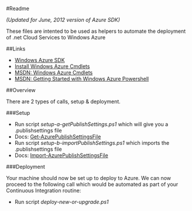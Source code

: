 
#Readme

*(Updated for June, 2012 version of Azure SDK)*

These files are intented to be used as helpers to automate the deployment of .net Cloud Services to Windows Azure

##Links
 * [Windows Azure SDK](https://www.windowsazure.com/en-us/develop/downloads/)
 * [Install Windows Azure Cmdlets](http://go.microsoft.com/?linkid=9811175&clcid=0x409)
 * [MSDN: Windows Azure Cmdlets](http://msdn.microsoft.com/en-us/library/windowsazure/jj152841)
 * [MSDN: Getting Started with Windows Azure Powershell](http://msdn.microsoft.com/en-us/library/windowsazure/jj156055) 
  
  
  
##Overview

There are 2 types of calls, setup & deployment. 

###Setup

 * Run script *setup-a-getPublishSettings.ps1* which will give you a .publishsettings file
  * Docs: [Get-AzurePublishSettingsFile](http://msdn.microsoft.com/en-us/library/windowsazure/jj152882.aspx)
 * Run script *setup-b-importPublishSettings.ps1* which imports the .publishsettings file
  * Docs: [Import-AzurePublishSettingsFile](http://msdn.microsoft.com/en-us/library/windowsazure/jj152885.aspx)
 
###Deployment

Your machine should now be set up to deploy to Azure.  We can now proceed to the following call which would be automated as part of your Continuous Integration routine:

 * Run script *deploy-new-or-upgrade.ps1*
  
  
  